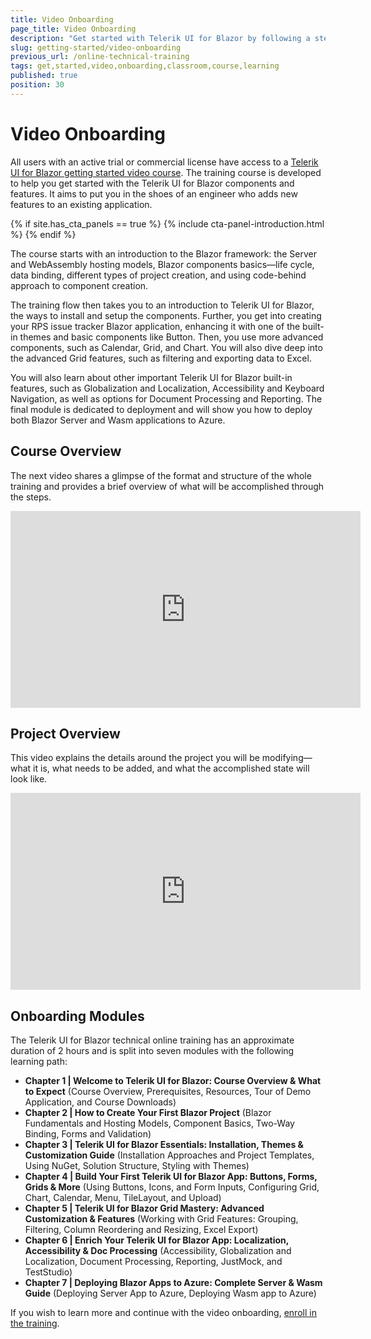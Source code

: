 ```yaml
---
title: Video Onboarding
page_title: Video Onboarding
description: "Get started with Telerik UI for Blazor by following a step-by-step video tutorial that helps you develop a real-life project."
slug: getting-started/video-onboarding
previous_url: /online-technical-training
tags: get,started,video,onboarding,classroom,course,learning
published: true
position: 30
---
```


# Video Onboarding

All users with an active trial or commercial license have access to a [Telerik UI for Blazor getting started video course](https://www.youtube.com/playlist?list=PLvmaC-XMqeBYOAIwNousFCG2rib4fcdvz).
The training course is developed to help you get started with the Telerik UI for Blazor components and features. It aims to put you in the shoes of an engineer who adds new features to an existing application.

{% if site.has_cta_panels == true %}
{% include cta-panel-introduction.html %}
{% endif %}

The course starts with an introduction to the Blazor framework: the Server and WebAssembly hosting models, Blazor components basics&mdash;life cycle, data binding, different types of project creation, and using code-behind approach to component creation.

The training flow then takes you to an introduction to Telerik UI for Blazor, the ways to install and setup the components. Further, you get into creating your RPS issue tracker Blazor application, enhancing it with one of the built-in themes and basic components like Button. Then, you use more advanced components, such as Calendar, Grid, and Chart. You will also dive deep into the advanced Grid features, such as filtering and exporting data to Excel.

You will also learn about other important Telerik UI for Blazor built-in features, such as Globalization and Localization, Accessibility and Keyboard Navigation, as well as options for Document Processing and Reporting. The final module is dedicated to deployment and will show you how to deploy both Blazor Server and Wasm applications to Azure.

## Course Overview

The next video shares a glimpse of the format and structure of the whole training and provides a brief overview of what will be accomplished through the steps. 
<iframe width="560" height="315" src="https://www.youtube.com/embed/sZOhDNIvIOs" title="Telerik UI for Blazor - Overview of the Onboarding Course" frameborder="0" allow="accelerometer; autoplay; clipboard-write; encrypted-media; gyroscope; picture-in-picture" allowfullscreen></iframe>

## Project Overview

This video explains the details around the project you will be modifying&mdash;what it is, what needs to be added, and what the accomplished state will look like.
<iframe width="560" height="315" src="https://www.youtube.com/embed/qdVUVnTdYwk" title="Telerik UI for Blazor - Project Overview" frameborder="0" allow="accelerometer; autoplay; clipboard-write; encrypted-media; gyroscope; picture-in-picture" allowfullscreen></iframe>

## Onboarding Modules

The Telerik UI for Blazor technical online training has an approximate duration of 2 hours and is split into seven modules with the following learning path:

* **Chapter 1 | Welcome to Telerik UI for Blazor: Course Overview & What to Expect** (Course Overview, Prerequisites, Resources, Tour of Demo Application, and Course Downloads)
* **Chapter 2 | How to Create Your First Blazor Project** (Blazor Fundamentals and Hosting Models, Component Basics, Two-Way Binding, Forms and Validation)
* **Chapter 3 | Telerik UI for Blazor Essentials: Installation, Themes & Customization Guide** (Installation Approaches and Project Templates, Using NuGet, Solution Structure, Styling with Themes)
* **Chapter 4 | Build Your First Telerik UI for Blazor App: Buttons, Forms, Grids & More** (Using Buttons, Icons, and Form Inputs, Configuring Grid, Chart, Calendar, Menu, TileLayout, and Upload)
* **Chapter 5 | Telerik UI for Blazor Grid Mastery: Advanced Customization & Features** (Working with Grid Features: Grouping, Filtering, Column Reordering and Resizing, Excel Export)
* **Chapter 6 | Enrich Your Telerik UI for Blazor App: Localization, Accessibility & Doc Processing** (Accessibility, Globalization and Localization, Document Processing, Reporting, JustMock, and TestStudio)
* **Chapter 7 | Deploying Blazor Apps to Azure: Complete Server & Wasm Guide** (Deploying Server App to Azure, Deploying Wasm app to Azure)

If you wish to learn more and continue with the video onboarding, [enroll in the training](https://www.youtube.com/playlist?list=PLvmaC-XMqeBYOAIwNousFCG2rib4fcdvz).
  
